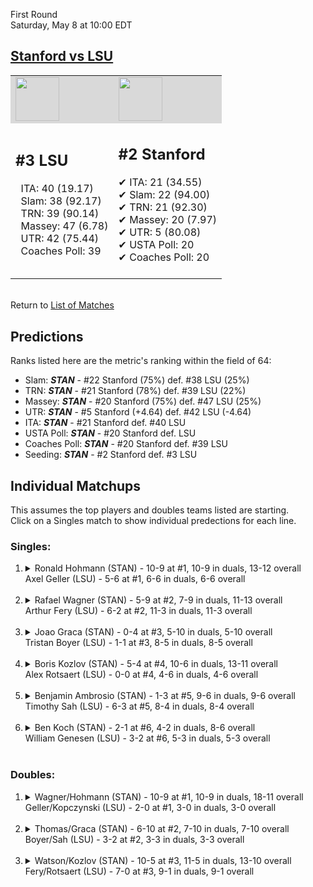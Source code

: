 First Round  
Saturday, May 8 at 10:00 EDT
## [Stanford vs LSU](https://www.ncaa.com/game/5833379) 

<table><tr style="background-color: #d9d9d9 !important"><td><img src="https://www.ncaa.com/sites/default/files/images/logos/schools/s/stanford.70.png" width="70" height="70" /></td><td><img src="https://www.ncaa.com/sites/default/files/images/logos/schools/l/lsu.70.png" width="70" height="70" /></td></tr><tr>
<td>  

<h2>#3 LSU</h2>  
&nbsp; ITA: 40 (19.17)<br>  
&nbsp; Slam: 38 (92.17)<br>  
&nbsp; TRN: 39 (90.14)<br>  
&nbsp; Massey: 47 (6.78)<br>  
&nbsp; UTR: 42 (75.44)<br>  
&nbsp; Coaches Poll: 39<br>  
<br>  

</td>
<td>  

<h2>#2 Stanford</h2>  
&#10004; ITA: 21 (34.55)<br>  
&#10004; Slam: 22 (94.00)<br>  
&#10004; TRN: 21 (92.30)<br>  
&#10004; Massey: 20 (7.97)<br>  
&#10004; UTR: 5 (80.08)<br>  
&#10004; USTA Poll: 20<br>  
&#10004; Coaches Poll: 20<br>  
<br>  

</td>
</tr></table>  


<br>Return to [List of Matches](../index.md)  

## Predictions  

Ranks listed here are the metric's ranking within the field of 64:  
- Slam: ***STAN*** - #22 Stanford (75%) def. #38 LSU (25%)  
- TRN: ***STAN*** - #21 Stanford (78%) def. #39 LSU (22%)  
- Massey: ***STAN*** - #20 Stanford (75%) def. #47 LSU (25%)  
- UTR: ***STAN*** - #5 Stanford (+4.64) def. #42 LSU (-4.64)  
- ITA: ***STAN*** - #21 Stanford def. #40 LSU  
- USTA Poll: ***STAN*** - #20 Stanford def. LSU  
- Coaches Poll: ***STAN*** - #20 Stanford def. #39 LSU  
- Seeding: ***STAN*** - #2 Stanford def. #3 LSU  

## Individual Matchups  
This assumes the top players and doubles teams listed are starting.  
Click on a Singles match to show individual predections for each line.  

### Singles:  

<ol>
<li><details>
<summary markdown="span">Ronald Hohmann (STAN) - 10-9 at #1, 10-9 in duals, 13-12 overall<br>Axel Geller (LSU) - 5-6 at #1, 6-6 in duals, 6-6 overall</summary>
<h4>Predictions</h4><ul>
<li>Slam: <b><i>STAN</i></b> - Geller (71%) def. Hohmann (29%)</li>  
<li>TRN: <b><i>STAN</i></b> - Geller (81%) def. Hohmann (19%)</li>  
<li>Massey: <b><i>STAN</i></b> - Geller (75%) def. Hohmann (25%)</li>  
<li>UTR: <b><i>STAN</i></b> - Geller (81%) def. Hohmann (19%)</li>  
<li>ITA: <b><i>LSU</i></b> - Hohmann (23.83) def. Geller (6.21)</li>  
</ul>
</details>&nbsp;</li>
<li><details>
<summary markdown="span">Rafael Wagner (STAN) - 5-9 at #2, 7-9 in duals, 11-13 overall<br>Arthur Fery (LSU) - 6-2 at #2, 11-3 in duals, 11-3 overall</summary>
<h4>Predictions</h4><ul>
<li>Slam: <b><i>STAN</i></b> - Fery (87%) def. Wagner (13%)</li>  
<li>TRN: <b><i>STAN</i></b> - Fery (93%) def. Wagner (7%)</li>  
<li>Massey: <b><i>STAN</i></b> - Fery (75%) def. Wagner (25%)</li>  
<li>UTR: <b><i>STAN</i></b> - Fery (95%) def. Wagner (5%)</li>  
<li>ITA: <b><i>STAN</i></b> - Fery (8.87) def. Wagner (6.22)</li>  
</ul>
</details>&nbsp;</li>
<li><details>
<summary markdown="span">Joao Graca (STAN) - 0-4 at #3, 5-10 in duals, 5-10 overall<br>Tristan Boyer (LSU) - 1-1 at #3, 8-5 in duals, 8-5 overall</summary>
<h4>Predictions</h4><ul>
<li>Slam: <b><i>STAN</i></b> - Boyer (87%) def. Graca (13%)</li>  
<li>TRN: <b><i>STAN</i></b> - Boyer (88%) def. Graca (12%)</li>  
<li>Massey: <b><i>STAN</i></b> - Boyer (75%) def. Graca (25%)</li>  
<li>UTR: <b><i>STAN</i></b> - Boyer (94%) def. Graca (6%)</li>  
<li>ITA: <b><i>STAN</i></b> - Boyer (2.12) def. Graca (1.37)</li>  
</ul>
</details>&nbsp;</li>
<li><details>
<summary markdown="span">Boris Kozlov (STAN) - 5-4 at #4, 10-6 in duals, 13-11 overall<br>Alex Rotsaert (LSU) - 0-0 at #4, 4-6 in duals, 4-6 overall</summary>
<h4>Predictions</h4><ul>
<li>Slam: <b><i>STAN</i></b> - Rotsaert (89%) def. Kozlov (11%)</li>  
<li>TRN: <b><i>STAN</i></b> - Rotsaert (84%) def. Kozlov (16%)</li>  
<li>Massey: <b><i>STAN</i></b> - Rotsaert (75%) def. Kozlov (25%)</li>  
<li>UTR: <b><i>STAN</i></b> - Rotsaert (84%) def. Kozlov (16%)</li>  
<li>ITA: <b><i>STAN</i></b> - Rotsaert (1.37) def. Kozlov (1.32)</li>  
</ul>
</details>&nbsp;</li>
<li><details>
<summary markdown="span">Benjamin Ambrosio (STAN) - 1-3 at #5, 9-6 in duals, 9-6 overall<br>Timothy Sah (LSU) - 6-3 at #5, 8-4 in duals, 8-4 overall</summary>
<h4>Predictions</h4><ul>
<li>Slam: <b><i>STAN</i></b> - Sah (86%) def. Ambrosio (14%)</li>  
<li>TRN: <b><i>STAN</i></b> - Sah (83%) def. Ambrosio (17%)</li>  
<li>Massey: <b><i>STAN</i></b> - Sah (75%) def. Ambrosio (25%)</li>  
<li>UTR: <b><i>STAN</i></b> - Sah (91%) def. Ambrosio (9%)</li>  
<li>ITA: <b><i>STAN</i></b> - Sah (2.32) def. Ambrosio (1.97)</li>  
</ul>
</details>&nbsp;</li>
<li><details>
<summary markdown="span">Ben Koch (STAN) - 2-1 at #6, 4-2 in duals, 8-6 overall<br>William Genesen (LSU) - 3-2 at #6, 5-3 in duals, 5-3 overall</summary>
<h4>Predictions</h4><ul>
<li>Slam: <b><i>STAN</i></b> - Genesen (72%) def. Koch (28%)</li>  
<li>TRN: <b><i>STAN</i></b> - Genesen (79%) def. Koch (21%)</li>  
<li>Massey: <b><i>STAN</i></b> - Genesen (75%) def. Koch (25%)</li>  
<li>UTR: <b><i>STAN</i></b> - Genesen (80%) def. Koch (20%)</li>  
<li>ITA: <b><i>STAN</i></b> - Genesen (1.81) def. Koch (1.76)</li>  
</ul>
</details>&nbsp;</li>
</ol>

### Doubles:  

<ol>
<li><details>
<summary markdown="span">Wagner/Hohmann (STAN) - 10-9 at #1, 10-9 in duals, 18-11 overall<br>Geller/Kopczynski (LSU) - 2-0 at #1, 3-0 in duals, 3-0 overall</summary>
<br>Sorry, we don't have any metrics for this match
</details>&nbsp;</li>
<li><details>
<summary markdown="span">Thomas/Graca (STAN) - 6-10 at #2, 7-10 in duals, 7-10 overall<br>Boyer/Sah (LSU) - 3-2 at #2, 3-3 in duals, 3-3 overall</summary>
<br>Sorry, we don't have any metrics for this match
</details>&nbsp;</li>
<li><details>
<summary markdown="span">Watson/Kozlov (STAN) - 10-5 at #3, 11-5 in duals, 13-10 overall<br>Fery/Rotsaert (LSU) - 7-0 at #3, 9-1 in duals, 9-1 overall</summary>
<br>Sorry, we don't have any metrics for this match
</details>&nbsp;</li>
</ol>